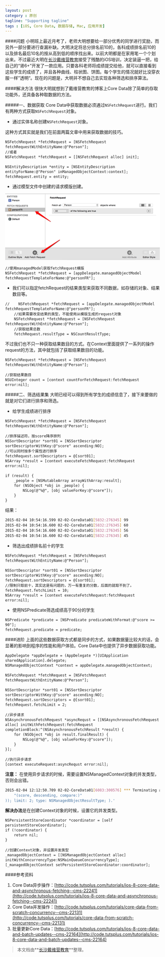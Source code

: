 ```yaml
---
layout: post
category : 原创
tagline: "Supporting tagline"
tags : [iOS, Core Data, 数据存储, Mac, 应用开发]
---
```

####问题
小明班上最近月考了，老师大明想要给一部分优秀的同学进行奖励，而另外一部分要进行查漏补缺。大明决定将总分排名前10的，各科成绩排名前10的以及排名最后10名的按从高到低的顺序找出来。以前大明都是在家用笔一个个划出来。不过最近大明在[长沙戴维营教育](http://www.diveinedu.cn)接受了残酷的iOS培训，决定装逼一把，给自己的“肾6+”开发了一款应用。只要各科老师将成绩提交给他，就可以直接看到这些学生的成绩了，并且各种曲线、柱状图、饼图。每个学生的情况就好比没穿衣服一样”透明“。现在的问题是，大明并不想自己去实现各种筛选和排序算法。

####解决方法
很快大明就想到了戴维营教育的博客上Core Data除了简单的存取功能外，还具备各种取数据的方法。

#####一、数据获取
Core Data中获取数据必须通过`NSFetchRequest`进行。我们有两种方式获取`NSFetchRequest`对象。

- 通过实体名称创建`NSFetchRequest`对象。

这种方式其实就是我们在前面两篇文章中用来获取数据的技巧。

```objc
NSFetchRequest *fetchRequest = [NSFetchRequest fetchRequestWithEntityName:@"Person"];
//或者
NSFetchRequest *fetchRequest = [[NSFetchRequest alloc] init];

NSEntityDescription *entity = [NSEntityDescription entityForName:@"Person" inManagedObjectContext:context];
fetchRequest.entity = entity;
```

- 通过模型文件中创建的请求模版创建。

![](/images/person_fetch_request.png)

```objc
//使用managedModel获取fetchRequest模版
NSFetchRequest *fetchRequest = [appDelegate.managedObjectModel fetchRequestTemplateForName:@"personFR"];
```

- 我们可以指定fetchRequest的结果类型来获取不同数据，如存储的对象、结果数目等。

```objc
//    NSFetchRequest *fetchRequest = [appDelegate.managedObjectModel fetchRequestTemplateForName:@"personFR"];
	//如果需要改变结果的类型，不能使用从模版生成的request对象
    NSFetchRequest *fetchRequest = [NSFetchRequest fetchRequestWithEntityName:@"Person"];
    //获取结果总数
    fetchRequest.resultType = NSCountResultType;
```

不过我们也不只一种获取结果数目的方式。在Context里面提供了一系列的操作request的方法，其中就包括了获取结果数目的功能。

```objc
NSFetchRequest *fetchRequest = [NSFetchRequest fetchRequestWithEntityName:@"Person"];

//获取结果数目
NSUInteger count = [context countForFetchRequest:fetchRequest error:nil];
```

#####二、筛选结果集
大明已经可以得到所有学生的成绩信息了，接下来要做的就是对它们进行排序和筛选。

- 给学生成绩进行排序

```objc
NSFetchRequest *fetchRequest = [NSFetchRequest fetchRequestWithEntityName:@"Person"];

//排序描述符，按score降序排列
NSSortDescriptor *sort01 = [NSSortDescriptor sortDescriptorWithKey:@"score" ascending:NO];
//可以同时按多个属性进行排序
fetchRequest.sortDescriptors = @[sort01];
NSArray *result = [context executeFetchRequest:fetchRequest error:nil];

if (result) {
    _people = [NSMutableArray arrayWithArray:result];
    for (NSObject *obj in _people) {
        NSLog(@"%@", [obj valueForKey:@"score"]);
    }
}
```

结果：

```bash
2015-02-04 10:54:16.599 02-02-CoreData01[5832:276345] 99
2015-02-04 10:54:16.600 02-02-CoreData01[5832:276345] 60
2015-02-04 10:54:16.600 02-02-CoreData01[5832:276345] 56
2015-02-04 10:54:16.600 02-02-CoreData01[5832:276345] 45
```

- 筛选出成绩排名前十的学生

```objc
NSFetchRequest *fetchRequest = [NSFetchRequest fetchRequestWithEntityName:@"Person"];

NSSortDescriptor *sort01 = [NSSortDescriptor sortDescriptorWithKey:@"score" ascending:NO];
fetchRequest.sortDescriptors = @[sort01];
//限制只取前十，其实这是有问题的，万一有重复的分数，后面的就取不到了。
fetchRequest.fetchLimit = 10;
NSArray *result = [context executeFetchRequest:fetchRequest error:nil];
```

- 使用NSPredicate筛选成绩高于90分的学生

```objc
NSPredicate *predicate = [NSPredicate predicateWithFormat:@"score >= 90"];
fetchRequest.predicate = predicate;
```

####进阶
上面的这些数据获取方式都是同步的方式，如果数据量比较大的话，会显著的影响到程序的性能和用户体验。Core Data中也提供了异步数据获取功能。

```objc
AppDelegate *appDelegate = (AppDelegate *)[UIApplication sharedApplication].delegate;
NSManagedObjectContext *context = appDelegate.managedObjectContext;

NSFetchRequest *fetchRequest = [NSFetchRequest fetchRequestWithEntityName:@"Person"];

NSSortDescriptor *sort01 = [NSSortDescriptor sortDescriptorWithKey:@"score" ascending:NO];
fetchRequest.sortDescriptors = @[sort01];
fetchRequest.fetchLimit = 2;

//异步请求
NSAsynchronousFetchRequest *asyncRequst = [[NSAsynchronousFetchRequest alloc] initWithFetchRequest:fetchRequest completionBlock:^(NSAsynchronousFetchResult *result) {
    for (NSObject *obj in result.finalResult) {
        NSLog(@"%@", [obj valueForKey:@"score"]);
    }
}];

//执行异步请求
[context executeRequest:asyncRequst error:nil];
```

**注意：**
在使用异步请求的时候，需要设置NSManagedContext对象的并发类型，否则会出错。

```bash
2015-02-04 12:12:50.709 02-02-CoreData01[6083:300576] *** Terminating app due to uncaught exception 'NSInvalidArgumentException', reason: 'NSConfinementConcurrencyType context <NSManagedObjectContext: 0x7fb27b72c5f0> cannot support asynchronous fetch request <NSAsynchronousFetchRequest: 0x7fb27b71d750> with fetch request <NSFetchRequest: 0x7fb27b7247a0> (entity: Person; predicate: ((null)); sortDescriptors: ((
    "(score, descending, compare:)"
)); limit: 2; type: NSManagedObjectResultType; ).'
```

**解决办法**是在创建Context对象的时候，设置它的并发类型。

```objc
NSPersistentStoreCoordinator *coordinator = [self persistentStoreCoordinator];
if (!coordinator) {
    return nil;
}

//创建Context对象，并设置并发类型
_managedObjectContext = [[NSManagedObjectContext alloc] initWithConcurrencyType:NSMainQueueConcurrencyType];
[_managedObjectContext setPersistentStoreCoordinator:coordinator];
```

####参考资料

1. Core Data异步操作：[http://code.tutsplus.com/tutorials/ios-8-core-data-and-asynchronous-fetching--cms-22241](http://code.tutsplus.com/tutorials/ios-8-core-data-and-asynchronous-fetching--cms-22241)
2. Core Data并发操作：[http://code.tutsplus.com/tutorials/core-data-from-scratch-concurrency--cms-22131](http://code.tutsplus.com/tutorials/core-data-from-scratch-concurrency--cms-22131)
3. 批量更新Core Data：[http://code.tutsplus.com/tutorials/ios-8-core-data-and-batch-updates--cms-22164](http://code.tutsplus.com/tutorials/ios-8-core-data-and-batch-updates--cms-22164)

> 本文档由**[长沙戴维营教育](http://www.diveinedu.cn)**整理。

